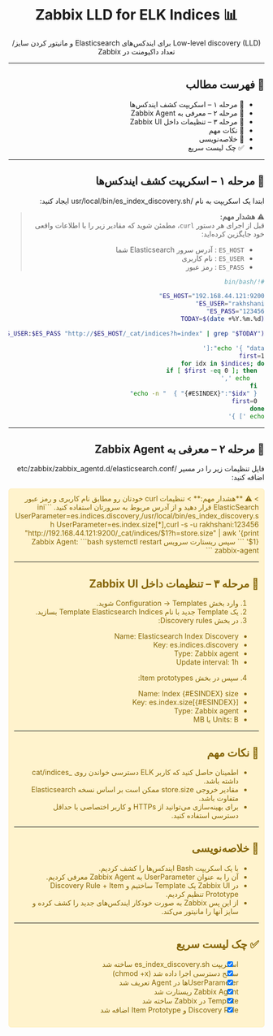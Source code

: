 <div dir="rtl" style="text-align:right">

<h1 align="center">📊 Zabbix LLD for ELK Indices</h1>
<p align="center">Low-level discovery (LLD) برای ایندکس‌های Elasticsearch و مانیتور کردن سایز/تعداد داکیومنت در Zabbix</p>

---

## 📑 فهرست مطالب
- 🔹 مرحله ۱ – اسکریپت کشف ایندکس‌ها
- 🔹 مرحله ۲ – معرفی به Zabbix Agent
- 🔹 مرحله ۳ – تنظیمات داخل Zabbix UI
- 📌 نکات مهم
- 📝 خلاصه‌نویسی
- ✅ چک لیست سریع

---

## 🔹 مرحله ۱ – اسکریپت کشف ایندکس‌ها
ابتدا یک اسکریپت به نام /usr/local/bin/es_index_discovery.sh ایجاد کنید:

> ⚠️ **هشدار مهم:**  
> قبل از اجرای هر دستور `curl`، مطمئن شوید که مقادیر زیر را با اطلاعات واقعی خود جایگزین کرده‌اید:  
> - `ES_HOST` : آدرس سرور Elasticsearch شما  
> - `ES_USER` : نام کاربری  
> - `ES_PASS` : رمز عبور


```bash
#!/bin/bash

ES_HOST="192.168.44.121:9200"
ES_USER="rakhshani"
ES_PASS="123456"
TODAY=$(date +%Y.%m.%d)

indices=$(curl -s -u $ES_USER:$ES_PASS "http://$ES_HOST/_cat/indices?h=index" | grep "$TODAY")

echo '{ "data":['
first=1
for idx in $indices; do
  if [ $first -eq 0 ]; then
    echo ','
  fi
  echo -n "  { "{#ESINDEX}":"$idx" }"
  first=0
done
echo '] }'
```

---

## 🔹 مرحله ۲ – معرفی به Zabbix Agent
فایل تنظیمات زیر را در مسیر /etc/zabbix/zabbix_agentd.d/elasticsearch.conf اضافه کنید:

<div style="background-color:#fff3cd; color:#856404; border:1px solid #ffeeba; padding:10px; border-radius:5px;">
> ⚠️ **هشدار مهم:**  
> تنظیمات curl خودتان رو مطابق نام کاربری و رمز عبور ElasticSearch قرار دهید و از آدرس مربوط به سرورتان استفاده کنید.  
```ini
UserParameter=es.indices.discovery,/usr/local/bin/es_index_discovery.sh
UserParameter=es.index.size[*],curl -s -u rakhshani:123456 "http://192.168.44.121:9200/_cat/indices/$1?h=store.size" | awk '{print $1}'
```
سپس ریستارت سرویس Zabbix Agent:
```bash
systemctl restart zabbix-agent
```

---

## 🔹 مرحله ۳ – تنظیمات داخل Zabbix UI
1. وارد بخش Configuration → Templates شوید.
2. یک Template جدید با نام Template Elasticsearch Indices بسازید.
3. در بخش Discovery rules:
- Name: Elasticsearch Index Discovery
- Key: es.indices.discovery
- Type: Zabbix agent
- Update interval: 1h
4. سپس در بخش Item prototypes:
- Name: Index {#ESINDEX} size
- Key: es.index.size[{#ESINDEX}]
- Type: Zabbix agent
- Units: B یا MB

---

## 📌 نکات مهم
- اطمینان حاصل کنید که کاربر ELK دسترسی خواندن روی _cat/indices داشته باشد.
- مقادیر خروجی store.size ممکن است بر اساس نسخه Elasticsearch متفاوت باشد.
- برای بهینه‌سازی می‌توانید از HTTPs و کاربر اختصاصی با حداقل دسترسی استفاده کنید.

---

## 📝 خلاصه‌نویسی
- با یک اسکریپت Bash ایندکس‌ها را کشف کردیم.
- آن را به عنوان UserParameter به Zabbix Agent معرفی کردیم.
- در Zabbix UI یک Template ساختیم و Discovery Rule + Item Prototype تنظیم کردیم.
- از این پس Zabbix به صورت خودکار ایندکس‌های جدید را کشف کرده و سایز آنها را مانیتور می‌کند.

---

## ✅ چک لیست سریع
- [x] اسکریپت es_index_discovery.sh ساخته شد
- [x] سطح دسترسی اجرا داده شد (chmod +x)
- [x] UserParameterها در Agent تعریف شد
- [x] Zabbix Agent ریستارت شد
- [x] Template در Zabbix ساخته شد
- [x] Discovery Rule و Item Prototype اضافه شد

</div>

